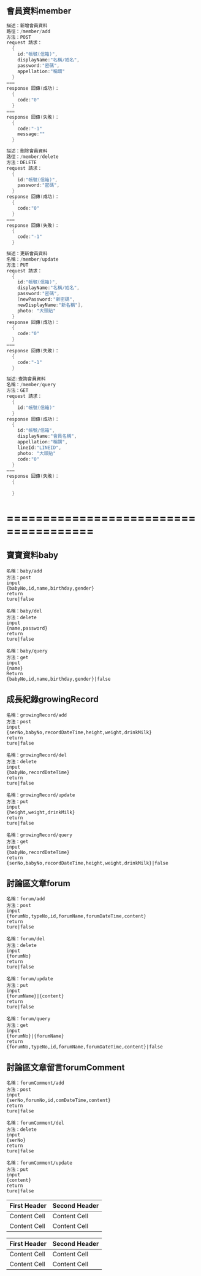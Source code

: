 ## 會員資料member
~~~java
描述：新增會員資料
路徑：/member/add
方法：POST
request 請求：
  {
    id:"帳號(信箱)",
    displayName:"名稱/姓名",
    password:"密碼",
    appellation:"稱謂"
  }
===
response 回傳(成功)：
  {
    code:"0"
  }
===
response 回傳(失敗)：
  {
    code:"-1"
    message:""
  }
~~~

~~~java
描述：刪除會員資料
路徑：/member/delete
方法：DELETE
request 請求：
  {
    id:"帳號(信箱)",
    password:"密碼",
  }
response 回傳(成功)：
  {
    code:"0"
  }
===
response 回傳(失敗)：
  {
    code:"-1"
  }
~~~

~~~java
描述：更新會員資料
名稱：/member/update
方法：PUT
request 請求：
  {
    id:"帳號(信箱)",
    displayName:"名稱/姓名",
    password:"密碼",
    [newPassword:"新密碼",
    newDisplayName:"新名稱"],
    photo: "大頭貼"
  }
response 回傳(成功)：
  {
    code:"0"
  }
===
response 回傳(失敗)：
  {
    code:"-1"
  }
~~~

~~~java
描述:查詢會員資料
名稱：/member/query
方法：GET
request 請求：
  {
    id:"帳號(信箱)"
  }
response 回傳(成功)：
  {
    id:"帳號/信箱",
    displayName:"會員名稱",
    appellation:"稱謂",
    lineId:"LINEID",
    photo: "大頭貼"
    code:"0"
  }
===
response 回傳(失敗)：
  {
    
  }
~~~







======================================
======================================









## 寶寶資料baby
~~~
名稱：baby/add
方法：post
input
{babyNo,id,name,birthday,gender}
return
ture|false
~~~

~~~
名稱：baby/del
方法：delete
input
{name,password}
return
ture|false
~~~

~~~
名稱：baby/query
方法：get
input
{name}
Return
{babyNo,id,name,birthday,gender}|false
~~~


## 成長紀錄growingRecord
~~~
名稱：growingRecord/add
方法：post
input
{serNo,babyNo,recordDateTime,height,weight,drinkMilk}
return
ture|false
~~~

~~~
名稱：growingRecord/del
方法：delete
input
{babyNo,recordDateTime}
return
ture|false
~~~

~~~
名稱：growingRecord/update
方法：put
input
{height,weight,drinkMilk}
return
ture|false
~~~

~~~
名稱：growingRecord/query
方法：get
input
{babyNo,recordDateTime}
return
{serNo,babyNo,recordDateTime,height,weight,drinkMilk}|false
~~~


## 討論區文章forum
~~~
名稱：forum/add
方法：post
input
{forumNo,typeNo,id,forumName,forumDateTime,content}
return
ture|false
~~~

~~~
名稱：forum/del
方法：delete
input
{forumNo}
return
ture|false
~~~

~~~
名稱：forum/update
方法：put
input
{forumName}|{content}
return
ture|false
~~~

~~~
名稱：forum/query
方法：get
input
{forumNo}|{forumName}
return
{forumNo,typeNo,id,forumName,forumDateTime,content}|false
~~~


## 討論區文章留言forumComment
~~~
名稱：forumComment/add
方法：post
input
{serNo,forumNo,id,comDateTime,content}
return
ture|false
~~~

~~~
名稱：forumComment/del
方法：delete
input
{serNo}
return
ture|false
~~~

~~~
名稱：forumComment/update
方法：put
input
{content}
return
ture|false
~~~

First Header  | Second Header
------------- | -------------
Content Cell  | Content Cell
Content Cell  | Content Cell

| First Header  | Second Header |
| ------------- | ------------- |
| Content Cell  | Content Cell  |
| Content Cell  | Content Cell  |
